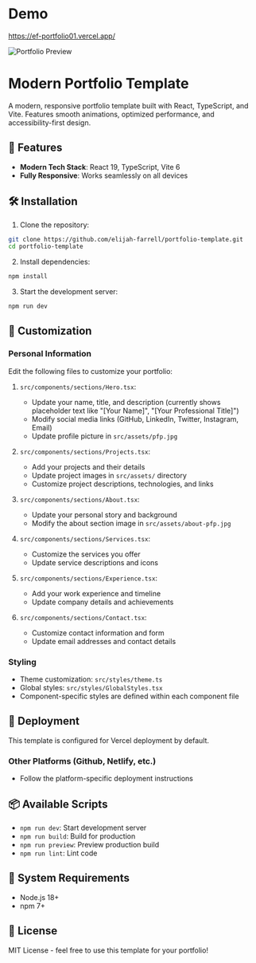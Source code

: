 
# Demo
https://ef-portfolio01.vercel.app/

![Portfolio Preview](src/assets/default-preview.png)

# Modern Portfolio Template

A modern, responsive portfolio template built with React, TypeScript, and Vite. Features smooth animations, optimized performance, and accessibility-first design.

## 🚀 Features

- **Modern Tech Stack**: React 19, TypeScript, Vite 6
- **Fully Responsive**: Works seamlessly on all devices

## 🛠️ Installation

1. Clone the repository:
```bash
git clone https://github.com/elijah-farrell/portfolio-template.git
cd portfolio-template
```

2. Install dependencies:
```bash
npm install
```

3. Start the development server:
```bash
npm run dev
```

## 📝 Customization

### Personal Information
Edit the following files to customize your portfolio:

1. `src/components/sections/Hero.tsx`:
   - Update your name, title, and description (currently shows placeholder text like "[Your Name]", "[Your Professional Title]")
   - Modify social media links (GitHub, LinkedIn, Twitter, Instagram, Email)
   - Update profile picture in `src/assets/pfp.jpg`

2. `src/components/sections/Projects.tsx`:
   - Add your projects and their details
   - Update project images in `src/assets/` directory
   - Customize project descriptions, technologies, and links

3. `src/components/sections/About.tsx`:
   - Update your personal story and background
   - Modify the about section image in `src/assets/about-pfp.jpg`

4. `src/components/sections/Services.tsx`:
   - Customize the services you offer
   - Update service descriptions and icons

5. `src/components/sections/Experience.tsx`:
   - Add your work experience and timeline
   - Update company details and achievements

6. `src/components/sections/Contact.tsx`:
   - Customize contact information and form
   - Update email addresses and contact details

### Styling
- Theme customization: `src/styles/theme.ts`
- Global styles: `src/styles/GlobalStyles.tsx`
- Component-specific styles are defined within each component file

## 🚀 Deployment

This template is configured for Vercel deployment by default.

### Other Platforms (Github, Netlify, etc.)

- Follow the platform-specific deployment instructions

## 📦 Available Scripts

- `npm run dev`: Start development server
- `npm run build`: Build for production
- `npm run preview`: Preview production build
- `npm run lint`: Lint code

## 🔧 System Requirements

- Node.js 18+
- npm 7+

## 📄 License

MIT License - feel free to use this template for your portfolio!
